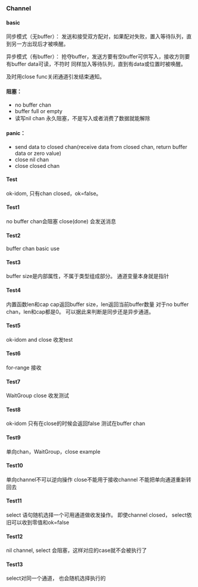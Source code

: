 ### Channel
#### basic
同步模式（无buffer）： 发送和接受双方配对，如果配对失败，置入等待队列，直到另一方出现后才被唤醒。

异步模式（有buffer）： 抢夺buffer，发送方要有空buffer可供写入，接收方则要有buffer data可读，不符时 同样加入等待队列，直到有data或位置时被唤醒。


及时用close func关闭通道引发结束通知。

#### 阻塞：
- no buffer chan
- buffer full or empty
- 读写nil chan 永久阻塞，不是写入或者消费了数据就能解除

#### panic：
- send data to closed chan(receive data from closed chan, return buffer data or zero value)
- close nil chan
- close closed chan

#### Test
ok-idom, 只有chan closed，ok=false。

#### Test1
no buffer chan会阻塞
close(done) 会发送消息


#### Test2
buffer chan basic use

#### Test3
buffer size是内部属性，不属于类型组成部分。
通道变量本身就是指针

#### Test4
内置函数len和cap
cap返回buffer size，len返回当前buffer数量
对于no buffer chan，len和cap都是0。
可以据此来判断是同步还是异步通道。

#### Test5
ok-idom and close
收发test

#### Test6
for-range 接收

#### Test7
WaitGroup close
收发测试

#### Test8
ok-idom 只有在close的时候会返回false  测试在buffer chan

#### Test9
单向chan，WaitGroup，close example

#### Test10
单向channel不可以逆向操作
close不能用于接收channel
不能把单向通道重新转回去


#### Test11
select 语句随机选择一个可用通道做收发操作。
即使channel closed， select依旧可以收到零值和ok=false

#### Test12
nil channel, select 会阻塞，这样对应的case就不会被执行了

#### Test13
select对同一个通道， 也会随机选择执行的